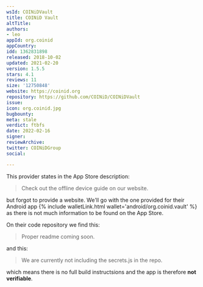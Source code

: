 ```yaml
---
wsId: COINiDVault
title: COINiD Vault
altTitle: 
authors:
- leo
appId: org.coinid
appCountry: 
idd: 1362831898
released: 2018-10-02
updated: 2021-02-20
version: 1.5.5
stars: 4.1
reviews: 11
size: '12750848'
website: https://coinid.org
repository: https://github.com/COINiD/COINiDVault
issue: 
icon: org.coinid.jpg
bugbounty: 
meta: stale
verdict: ftbfs
date: 2022-02-16
signer: 
reviewArchive: 
twitter: COINiDGroup
social: 

---
```


This provider states in the App Store description:

> Check out the offline device guide on our website.

but forgot to provide a website. We'll go with the one provided for their Android app
{% include walletLink.html wallet='android/org.coinid.vault' %} as there is not much information to
be found on the App Store.

On their code repository we find this:

> Proper readme coming soon.

and this: 

> We are currently not including the secrets.js in the repo.

which means there is no full build instructsions and the app is therefore
**not verifiable**.
